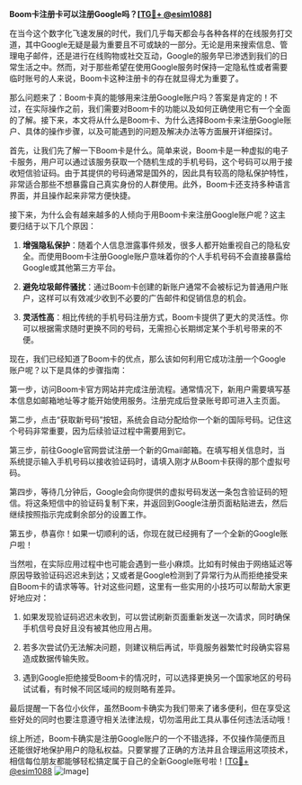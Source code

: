 **Boom卡注册卡可以注册Google吗？[[TG💪+ @esim1088](https://t.me/s/esim1088)]**

在当今这个数字化飞速发展的时代，我们几乎每天都会与各种各样的在线服务打交道，其中Google无疑是最为重要且不可或缺的一部分。无论是用来搜索信息、管理电子邮件，还是进行在线购物或社交互动，Google的服务早已渗透到我们的日常生活之中。然而，对于那些希望在使用Google服务时保持一定隐私性或者需要临时账号的人来说，Boom卡这种注册卡的存在就显得尤为重要了。

那么问题来了：Boom卡真的能够用来注册Google账户吗？答案是肯定的！不过，在实际操作之前，我们需要对Boom卡的功能以及如何正确使用它有一个全面的了解。接下来，本文将从什么是Boom卡、为什么选择Boom卡来注册Google账户、具体的操作步骤，以及可能遇到的问题及解决办法等方面展开详细探讨。

首先，让我们先了解一下Boom卡是什么。简单来说，Boom卡是一种虚拟的电子卡服务，用户可以通过该服务获取一个随机生成的手机号码，这个号码可以用于接收短信验证码。由于其提供的号码通常是国外的，因此具有较高的隐私保护特性，非常适合那些不想暴露自己真实身份的人群使用。此外，Boom卡还支持多种语言界面，并且操作起来非常方便快捷。

接下来，为什么会有越来越多的人倾向于用Boom卡来注册Google账户呢？这主要归结于以下几个原因：

1. **增强隐私保护**：随着个人信息泄露事件频发，很多人都开始重视自己的隐私安全。而使用Boom卡注册Google账户意味着你的个人手机号码不会直接暴露给Google或其他第三方平台。
   
2. **避免垃圾邮件骚扰**：通过Boom卡创建的新账户通常不会被标记为普通用户账户，这样可以有效减少收到不必要的广告邮件和促销信息的机会。
   
3. **灵活性高**：相比传统的手机号码注册方式，Boom卡提供了更大的灵活性。你可以根据需求随时更换不同的号码，无需担心长期绑定某个手机号带来的不便。

现在，我们已经知道了Boom卡的优点，那么该如何利用它成功注册一个Google账户呢？以下是具体的步骤指南：

第一步，访问Boom卡官方网站并完成注册流程。通常情况下，新用户需要填写基本信息如邮箱地址等才能开始使用服务。注册完成后登录账号即可进入主页面。

第二步，点击“获取新号码”按钮，系统会自动分配给你一个新的国际号码。记住这个号码非常重要，因为后续验证过程中需要用到它。

第三步，前往Google官网尝试注册一个新的Gmail邮箱。在填写相关信息时，当系统提示输入手机号码以接收验证码时，请填入刚才从Boom卡获得的那个虚拟号码。

第四步，等待几分钟后，Google会向你提供的虚拟号码发送一条包含验证码的短信。将这条短信中的验证码复制下来，并返回到Google注册页面粘贴进去，然后继续按照指示完成剩余部分的设置工作。

第五步，恭喜你！如果一切顺利的话，你现在就已经拥有了一个全新的Google账户啦！

当然啦，在实际应用过程中也可能会遇到一些小麻烦。比如有时候由于网络延迟等原因导致验证码迟迟未到达；又或者是Google检测到了异常行为从而拒绝接受来自Boom卡的请求等等。针对这些问题，这里有一些实用的小技巧可以帮助大家更好地应对：

1. 如果发现验证码迟迟未收到，可以尝试刷新页面重新发送一次请求，同时确保手机信号良好且没有被其他应用占用。

2. 若多次尝试仍无法解决问题，则建议稍后再试，毕竟服务器繁忙时段确实容易造成数据传输失败。

3. 遇到Google拒绝接受Boom卡的情况时，可以选择更换另一个国家地区的号码试试看，有时候不同区域间的规则略有差异。

最后提醒一下各位小伙伴，虽然Boom卡确实为我们带来了诸多便利，但在享受这些好处的同时也要注意遵守相关法律法规，切勿滥用此工具从事任何违法活动哦！

综上所述，Boom卡确实是注册Google账户的一个不错选择，不仅操作简便而且还能很好地保护用户的隐私权益。只要掌握了正确的方法并且合理运用这项技术，相信每位朋友都能够轻松搞定属于自己的全新Google账号啦！[[TG💪+ @esim1088](https://t.me/s/esim1088) ![Image](https://i.postimg.cc/4NQfJmqS/Snipaste-2025-05-13-00-14-12.png)]